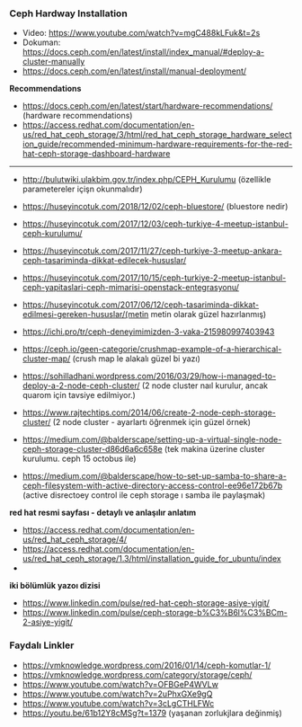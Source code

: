 ### Ceph Hardway Installation 


- Video: https://www.youtube.com/watch?v=mgC488kLFuk&t=2s
- Dokuman: https://docs.ceph.com/en/latest/install/index_manual/#deploy-a-cluster-manually
- https://docs.ceph.com/en/latest/install/manual-deployment/

**Recommendations**

- https://docs.ceph.com/en/latest/start/hardware-recommendations/ (hardware recommendations)
- https://access.redhat.com/documentation/en-us/red_hat_ceph_storage/3/html/red_hat_ceph_storage_hardware_selection_guide/recommended-minimum-hardware-requirements-for-the-red-hat-ceph-storage-dashboard-hardware 

--------------------


- http://bulutwiki.ulakbim.gov.tr/index.php/CEPH_Kurulumu (özellikle parametereler içişn okunmalıdır)
- https://huseyincotuk.com/2018/12/02/ceph-bluestore/ (bluestore nedir)
- https://huseyincotuk.com/2017/12/03/ceph-turkiye-4-meetup-istanbul-ceph-kurulumu/ 
- https://huseyincotuk.com/2017/11/27/ceph-turkiye-3-meetup-ankara-ceph-tasariminda-dikkat-edilecek-hususlar/
- https://huseyincotuk.com/2017/10/15/ceph-turkiye-2-meetup-istanbul-ceph-yapitaslari-ceph-mimarisi-openstack-entegrasyonu/
- https://huseyincotuk.com/2017/06/12/ceph-tasariminda-dikkat-edilmesi-gereken-hususlar/(metin metin olarak güzel hazırlanmış)
- https://ichi.pro/tr/ceph-deneyimimizden-3-vaka-215980997403943
- https://ceph.io/geen-categorie/crushmap-example-of-a-hierarchical-cluster-map/ (crush map le alakalı güzel bi yazı)
- https://sohilladhani.wordpress.com/2016/03/29/how-i-managed-to-deploy-a-2-node-ceph-cluster/ (2 node cluster naıl kurulur, ancak quarom için tavsiye edilmiyor.)
- https://www.rajtechtips.com/2014/06/create-2-node-ceph-storage-cluster/ (2 node cluster - ayarlartı öğrenmek için güzel örnek)

- https://medium.com/@balderscape/setting-up-a-virtual-single-node-ceph-storage-cluster-d86d6a6c658e (tek makina  üzerine cluster kurulumu. ceph 15 octobus ile)
- https://medium.com/@balderscape/how-to-set-up-samba-to-share-a-ceph-filesystem-with-active-directory-access-control-ee96e172b67b (active disrectoey control ile ceph storage ı samba ile paylaşmak)

**red hat resmi sayfası - detaylı ve anlaşılır anlatım**
- https://access.redhat.com/documentation/en-us/red_hat_ceph_storage/4/
- https://access.redhat.com/documentation/en-us/red_hat_ceph_storage/1.3/html/installation_guide_for_ubuntu/index
- 



**iki bölümlük yazoı dizisi**
- https://www.linkedin.com/pulse/red-hat-ceph-storage-asiye-yigit/
- https://www.linkedin.com/pulse/ceph-storage-b%C3%B6l%C3%BCm-2-asiye-yigit/





### Faydalı Linkler
- https://vmknowledge.wordpress.com/2016/01/14/ceph-komutlar-1/
- https://vmknowledge.wordpress.com/category/storage/ceph/
- https://www.youtube.com/watch?v=OFBGeP4WVLw
- https://www.youtube.com/watch?v=2uPhxGXe9gQ
- https://www.youtube.com/watch?v=3cLgCTHLFWc
- https://youtu.be/61b12Y8cMSg?t=1379 (yaşanan zorlukjlara değinmiş)
